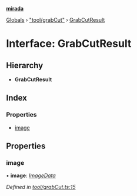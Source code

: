 **[mirada](../README.md)**

[Globals](../README.md) › ["tool/grabCut"](../modules/_tool_grabcut_.md) › [GrabCutResult](_tool_grabcut_.grabcutresult.md)

# Interface: GrabCutResult

## Hierarchy

* **GrabCutResult**

## Index

### Properties

* [image](_tool_grabcut_.grabcutresult.md#image)

## Properties

###  image

• **image**: *[ImageData](../classes/_types_opencv__hacks_.imagedata.md)*

*Defined in [tool/grabCut.ts:15](https://github.com/cancerberoSgx/mirada/blob/ff42750/mirada/src/tool/grabCut.ts#L15)*